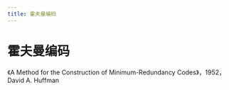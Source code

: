 ```yaml
---
title: 霍夫曼编码
---
```


# 霍夫曼编码

[](https://mp.weixin.qq.com/s?__biz=MzI2NjA3NTc4Ng%3D%3D&mid=2652080842&idx=1&sn=4b700bd4a1fc115becdc918207019a69#rd)

《A Method for the Construction of Minimum-Redundancy Codes》，1952，David A. Huffman